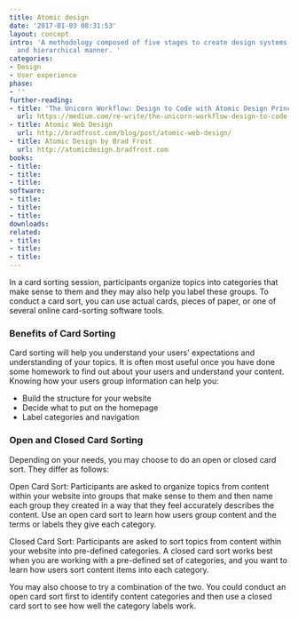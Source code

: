 ```yaml
---
title: Atomic design
date: '2017-01-03 08:31:53'
layout: concept
intro: 'A methodology composed of five stages to create design systems in a deliberate
  and hierarchical manner. '
categories:
- Design
- User experience
phase:
- ''
further-reading:
- title: 'The Unicorn Workflow: Design to Code with Atomic Design Principles and Sketch'
  url: https://medium.com/re-write/the-unicorn-workflow-design-to-code-with-atomic-design-principles-and-sketch-8b0fe7d05a37#.k8w0r72so
- title: Atomic Web Design
  url: http://bradfrost.com/blog/post/atomic-web-design/
- title: Atomic Design by Brad Frost
  url: http://atomicdesign.bradfrost.com
books:
- title: 
- title: 
- title: 
software:
- title: 
- title: 
- title: 
downloads: 
related:
- title: 
- title: 
- title: 
---
```


In a card sorting session, participants organize topics into categories that make sense to them and they may also help you label these groups. To conduct a card sort, you can use actual cards, pieces of paper, or one of several online card-sorting software tools.

### Benefits of Card Sorting

Card sorting will help you understand your users' expectations and understanding of your topics. It is often most useful once you have done some homework to find out about your users and understand your content. Knowing how your users group information can help you:

* Build the structure for your website
* Decide what to put on the homepage
* Label categories and navigation

### Open and Closed Card Sorting

Depending on your needs, you may choose to do an open or closed card sort. They differ as follows:

Open Card Sort: Participants are asked to organize topics from content within your website into groups that make sense to them and then name each group they created in a way that they feel accurately describes the content. Use an open card sort to learn how users group content and the terms or labels they give each category.

Closed Card Sort: Participants are asked to sort topics from content within your website into pre-defined categories. A closed card sort works best when you are working with a pre-defined set of categories, and you want to learn how users sort content items into each category.

You may also choose to try a combination of the two. You could conduct an open card sort first to identify content categories and then use a closed card sort to see how well the category labels work.